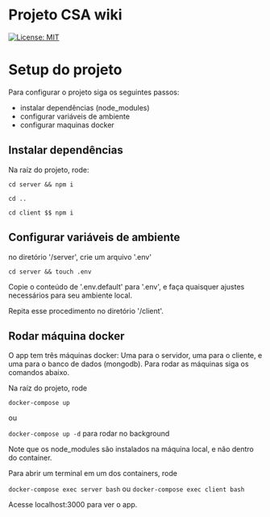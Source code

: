# Projeto CSA wiki

[![License: MIT](https://img.shields.io/badge/License-MIT-yellow.svg)](https://opensource.org/licenses/MIT)

# Setup do projeto

Para configurar o projeto siga os seguintes passos:
* instalar dependências (node_modules)
* configurar variáveis de ambiente
* configurar maquinas docker

## Instalar dependências

Na raíz do projeto, rode: 

`cd server && npm i`

`cd ..`

`cd client $$ npm i`

## Configurar variáveis de ambiente

no diretório '/server', crie um arquivo '.env'

`cd server && touch .env`

Copie o conteúdo de '.env.default' para '.env', e faça quaisquer ajustes necessários para seu ambiente local.

Repita esse procedimento no diretório '/client'.

## Rodar máquina docker

O app tem três máquinas docker: Uma para o servidor, uma para o cliente, e uma para o banco de dados (mongodb). Para rodar as máquinas siga os comandos abaixo.

Na raíz do projeto, rode

`docker-compose up`

ou 

`docker-compose up -d` para rodar no background

Note que os node_modules são instalados na máquina local, e não dentro do container.

Para abrir um terminal em um dos containers, rode

`docker-compose exec server bash` ou `docker-compose exec client bash`

Acesse localhost:3000 para ver o app.
